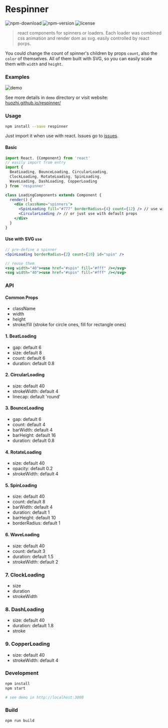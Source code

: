 # Respinner
![npm-download](https://img.shields.io/npm/dm/respinner.svg) ![npm-version](https://img.shields.io/npm/v/respinner.svg) ![license](https://img.shields.io/npm/l/respinner.svg)

> react components for spinners or loaders. Each loader was combined css animation and render dom as svg.
easily controlled by react porps.

You could change the count of spinner's children by props `count`, also the `color` of themselves. All of them built with SVG, so you can easily scale them with `width` and `height`.

### Examples

![demo](https://raw.githubusercontent.com/huozhi/respinner/master/docs/public/demo.gif)

See more details in `demo` directory or visit website: [huozhi.github.io/respinner/](https://huozhi.github.io/respinner/)

### Usage

```sh
npm install --save respinner
```

Just import it when use with react. Issues go to [issues](https://github.com/huozhi/respinner/issues).

#### Basic

```jsx
import React, {Component} from 'react'
// easily import from entry
import {
  BeatLoading, BounceLoading, CircularLoading,
  ClockLoading, RotateLoading, SpinLoading,
  WaveLoading, DashLoading, CopperLoading
} from 'respinner'

class LoadingComponents extends Component {  
  render() {
    <div className="spinners">
      <SpinLoading fill="#777" borderRadius={4} count={12} /> // use with customized props
      <CircularLoading /> // or just use with default props
    </div>
  }
}
```

#### Use with SVG `use`

```jsx
// pre-define a spinner
<SpinLoading borderRadius={2} count={10} id="spin" />

// reuse them
<svg width="40"><use href="#spin" fill="#fff" /></svg>
<svg width="40"><use href="#spin" fill="#fff" /></svg>
```

### API

#### Common Props

- className
- width
- height
- stroke/fill (stroke for circle ones, fill for rectangle ones)

#### 1. BeatLoading

- gap: default 6
- size: default 8
- count: default 6
- duration: default 0.8

#### 2. CircularLoading

- size: default 40
- strokeWidth: default 4
- linecap: default 'round'

#### 3. BounceLoading

- gap: default 6
- count: default 4
- barWidth: default 4
- barHeight: default 16
- duration: default 0.8

#### 4. RotateLoading

- size: default 40
- opacity: default 0.2
- strokeWidth: default 4

#### 5. SpinLoading

- size: default 40
- count: default 8
- barWidth: default 4
- duration: default 1
- barHeight: default 10
- borderRadius: default 1

#### 6. WaveLoading

- size: default 40
- count: default 3
- duration: default 1.5
- strokeWidth: default 2

### 7. ClockLoading

- size
- duration
- strokeWidth

### 8. DashLoading

- size: default 40
- duration: default 1.8
- stroke

### 9. CopperLoading

- size: default 40
- strokeWidth: default 4

### Development

```sh
npm install
npm start

# see demo in http://localhost:3000
```

### Build

```
npm run build
```
